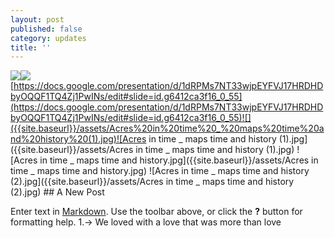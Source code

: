 ```yaml
---
layout: post
published: false
category: updates
title: ''
---
```

![]({{site.baseurl}}/)[]()![]({{site.baseurl}}/)[https://docs.google.com/presentation/d/1dRPMs7NT33wjpEYFVJ17HRDHDbyOQQF1TQ4Zj1PwINs/edit#slide=id.g6412ca3f16_0_55](https://docs.google.com/presentation/d/1dRPMs7NT33wjpEYFVJ17HRDHDbyOQQF1TQ4Zj1PwINs/edit#slide=id.g6412ca3f16_0_55)![]({{site.baseurl}}/assets/Acres%20in%20time%20_%20maps%20time%20and%20history%20(1).jpg)![Acres in time _ maps time and history (1).jpg]({{site.baseurl}}/assets/Acres in time _ maps time and history (1).jpg)
![Acres in time _ maps time and history.jpg]({{site.baseurl}}/assets/Acres in time _ maps time and history.jpg)
![Acres in time _ maps time and history (2).jpg]({{site.baseurl}}/assets/Acres in time _ maps time and history (2).jpg)
[]()## A New Post

Enter text in [Markdown](http://daringfireball.net/projects/markdown/). Use the toolbar above, or click the **?** button for formatting help.
[]()1.-> We loved with a love that was more than love

